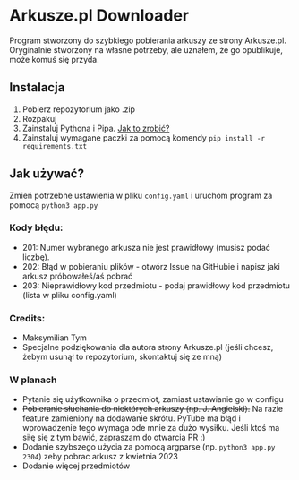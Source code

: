 ﻿# Arkusze.pl Downloader

Program stworzony do szybkiego pobierania arkuszy ze strony Arkusze.pl.
Oryginalnie stworzony na własne potrzeby, ale uznałem, że go opublikuje, może komuś się przyda.

## Instalacja
1. Pobierz repozytorium jako .zip
2. Rozpakuj
3. Zainstaluj Pythona i Pipa. [Jak to zrobić?](https://www.youtube.com/watch?v=urmxXHukIGM)
4. Zainstaluj wymagane paczki za pomocą komendy `pip install -r requirements.txt`

## Jak używać?
Zmień potrzebne ustawienia w pliku `config.yaml` i uruchom program za pomocą `python3 app.py`

### Kody błędu:
- 201: Numer wybranego arkusza nie jest prawidłowy (musisz podać liczbę).
- 202: Błąd w pobieraniu plików - otwórz Issue na GitHubie i napisz jaki arkusz próbowałeś/aś pobrać
- 203: Nieprawidłowy kod przedmiotu - podaj prawidłowy kod przedmiotu (lista w pliku config.yaml)

### Credits:
- Maksymilian Tym
- Specjalne podziękowania dla autora strony Arkusze.pl (jeśli chcesz, żebym usunął to repozytorium, skontaktuj się ze mną)

### W planach
- Pytanie się użytkownika o przedmiot, zamiast ustawianie go w configu
- ~~Pobieranie słuchania do niektórych arkuszy (np. J. Angielski).~~ Na razie feature zamieniony na dodawanie skrótu. PyTube ma błąd i wprowadzenie tego wymaga ode mnie za dużo wysiłku. Jeśli ktoś ma siłę się z tym bawić, zapraszam do otwarcia PR :)
- Dodanie szybszego użycia za pomocą argparse (np. `python3 app.py 2304`) zeby pobrac arkusz z kwietnia 2023
- Dodanie więcej przedmiotów